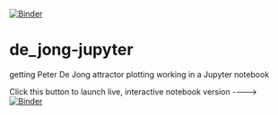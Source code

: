 
[![Binder](http://mybinder.org/badge.svg)](http://mybinder.org/repo/fomightez/de_jong-jupyter)

# de_jong-jupyter
getting Peter De Jong attractor plotting working in a Jupyter notebook


Click this button to launch live, interactive notebook version ----> [![Binder](http://mybinder.org/badge.svg)](http://mybinder.org/repo/fomightez/de_jong-jupyter)
